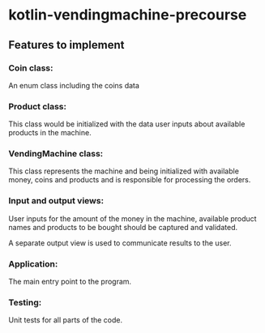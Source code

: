 # kotlin-vendingmachine-precourse

## Features to implement

### Coin class:

An enum class including the coins data

### Product class:

This class would be initialized with the data user inputs about available products in the machine.

### VendingMachine class:

This class represents the machine and being initialized with available money, coins and products and is responsible for processing the orders.

### Input and output views:

User inputs for the amount of the money in the machine, available product names and products to be bought should be captured and validated.

A separate output view is used to communicate results to the user.

### Application:

The main entry point to the program.

### Testing:

Unit tests for all parts of the code.